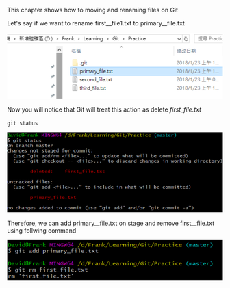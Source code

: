 This chapter shows how to moving and renaming files on Git

Let's say if we want to rename first\_\_file1.txt to primary\_\_file.txt

![](/assets/rename)

Now you will notice that Git will treat this action as delete _first\_file.txt_

`git status`

![](/assets/GitRenameCheck)

Therefore, we can add primary\_\_file.txt on stage and remove first\_\_file.txt using follwing command



![](/assets/addRevmoe)

